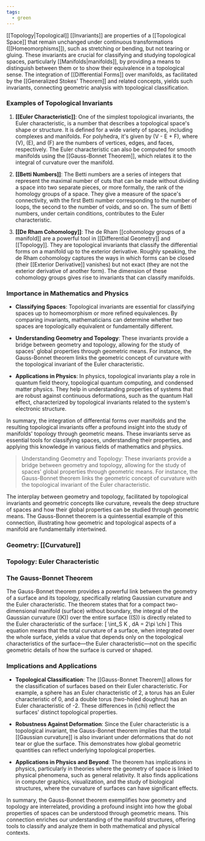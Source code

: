 ```yaml
---
tags:
  - green
---
```



[[Topology|Topological]] [[Invariants]] are properties of a [[Topological Space]] that remain unchanged under continuous transformations ([[Homeomorphisms]]), such as stretching or bending, but not tearing or gluing. These invariants are crucial for classifying and studying topological spaces, particularly [[Manifolds|manifolds]], by providing a means to distinguish between them or to show their equivalence in a topological sense. The integration of [[Differential Forms]] over manifolds, as facilitated by the [[Generalized Stokes' Theorem]] and related concepts, yields such invariants, connecting geometric analysis with topological classification.

### Examples of Topological Invariants

1. **[[Euler Characteristic]]**: One of the simplest topological invariants, the Euler characteristic, is a number that describes a topological space's shape or structure. It is defined for a wide variety of spaces, including complexes and manifolds. For polyhedra, it's given by \(V - E + F\), where \(V\), \(E\), and \(F\) are the numbers of vertices, edges, and faces, respectively. The Euler characteristic can also be computed for smooth manifolds using the [[Gauss-Bonnet Theorem]], which relates it to the integral of curvature over the manifold.

2. **[[Betti Numbers]]**: The Betti numbers are a series of integers that represent the maximal number of cuts that can be made without dividing a space into two separate pieces, or more formally, the rank of the homology groups of a space. They give a measure of the space's connectivity, with the first Betti number corresponding to the number of loops, the second to the number of voids, and so on. The sum of Betti numbers, under certain conditions, contributes to the Euler characteristic.

3. **[[De Rham Cohomology]]**: The de Rham [[cohomology groups of a manifold]] are a powerful tool in [[Differential Geometry]] and [[Topology]]. They are topological invariants that classify the differential forms on a manifold up to the exterior derivative. Roughly speaking, the de Rham cohomology captures the ways in which forms can be closed (their [[Exterior Derivative]] vanishes) but not exact (they are not the exterior derivative of another form). The dimension of these cohomology groups gives rise to invariants that can classify manifolds.

### Importance in Mathematics and Physics

- **Classifying Spaces**: Topological invariants are essential for classifying spaces up to homeomorphism or more refined equivalences. By comparing invariants, mathematicians can determine whether two spaces are topologically equivalent or fundamentally different.

- **Understanding Geometry and Topology**: These invariants provide a bridge between geometry and topology, allowing for the study of spaces' global properties through geometric means. For instance, the Gauss-Bonnet theorem links the geometric concept of curvature with the topological invariant of the Euler characteristic.

- **Applications in Physics**: In physics, topological invariants play a role in quantum field theory, topological quantum computing, and condensed matter physics. They help in understanding properties of systems that are robust against continuous deformations, such as the quantum Hall effect, characterized by topological invariants related to the system's electronic structure.

In summary, the integration of differential forms over manifolds and the resulting topological invariants offer a profound insight into the study of manifolds' topology through geometric means. These invariants serve as essential tools for classifying spaces, understanding their properties, and applying this knowledge in various fields of mathematics and physics.

> Understanding Geometry and Topology: These invariants provide a bridge between geometry and topology, allowing for the study of spaces' global properties through geometric means. For instance, the Gauss-Bonnet theorem links the geometric concept of curvature with the topological invariant of the Euler characteristic.

The interplay between geometry and topology, facilitated by topological invariants and geometric concepts like curvature, reveals the deep structure of spaces and how their global properties can be studied through geometric means. The Gauss-Bonnet theorem is a quintessential example of this connection, illustrating how geometric and topological aspects of a manifold are fundamentally intertwined.

### Geometry: [[Curvature]]

### Topology: Euler Characteristic



### The Gauss-Bonnet Theorem

The Gauss-Bonnet theorem provides a powerful link between the geometry of a surface and its topology, specifically relating Gaussian curvature and the Euler characteristic. The theorem states that for a compact two-dimensional manifold (surface) without boundary, the integral of the Gaussian curvature (\(K\)) over the entire surface (\(S\)) is directly related to the Euler characteristic of the surface:
\[ \int_S K \, dA = 2\pi \chi \]
This equation means that the total curvature of a surface, when integrated over the whole surface, yields a value that depends only on the topological characteristics of the surface—the Euler characteristic—not on the specific geometric details of how the surface is curved or shaped.

### Implications and Applications

- **Topological Classification**: The [[Gauss-Bonnet Theorem]] allows for the classification of surfaces based on their Euler characteristic. For example, a sphere has an Euler characteristic of 2, a torus has an Euler characteristic of 0, and a double torus (two-holed doughnut) has an Euler characteristic of -2. These differences in \(\chi\) reflect the surfaces' distinct topological properties.

- **Robustness Against Deformation**: Since the Euler characteristic is a topological invariant, the Gauss-Bonnet theorem implies that the total [[Gaussian curvature]] is also invariant under deformations that do not tear or glue the surface. This demonstrates how global geometric quantities can reflect underlying topological properties.

- **Applications in Physics and Beyond**: The theorem has implications in physics, particularly in theories where the geometry of space is linked to physical phenomena, such as general relativity. It also finds applications in computer graphics, visualization, and the study of biological structures, where the curvature of surfaces can have significant effects.

In summary, the Gauss-Bonnet theorem exemplifies how geometry and topology are interrelated, providing a profound insight into how the global properties of spaces can be understood through geometric means. This connection enriches our understanding of the manifold structures, offering tools to classify and analyze them in both mathematical and physical contexts.
